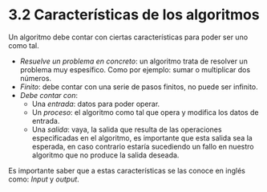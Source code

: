 # 3.2 Características de los algoritmos

Un algoritmo debe contar con ciertas características para poder ser uno como tal.

* *Resuelve un problema en concreto*: un algoritmo trata de resolver un problema muy espesífico. Como por ejemplo: sumar o multiplicar dos números.
* *Finito*: debe contar con una serie de pasos finitos, no puede ser infinito.
* *Debe contar con*:
    * Una *entrada*: datos para poder operar.
    * Un *proceso*: el algoritmo como tal que opera y modifica los datos de entrada.
    * Una *salida*: vaya, la salida que resulta de las operaciones especificadas en el algoritmo, es importante que esta salida sea la esperada, en caso contrario estaría sucediendo un fallo en nuestro algoritmo que no produce la salida deseada.

Es importante saber que a estas características se las conoce en inglés como:
*Input* y *output*.